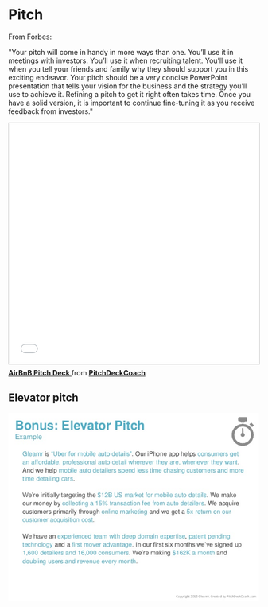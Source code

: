# Pitch

From Forbes:

"Your pitch will come in handy in more ways than one. You’ll use it in meetings with investors. You’ll use it when recruiting talent. You’ll use it when you tell your friends and family why they should support you in this exciting endeavor. Your pitch should be a very concise PowerPoint presentation that tells your vision for the business and the strategy you’ll use to achieve it. Refining a pitch to get it right often takes time. Once you have a solid version, it is important to continue fine-tuning it as you receive feedback from investors."


<iframe src="//www.slideshare.net/slideshow/embed_code/key/4dpBt4w6J5whJZ" width="595" height="485" frameborder="0" marginwidth="0" marginheight="0" scrolling="no" style="border:1px solid #CCC; border-width:1px; margin-bottom:5px; max-width: 100%;" allowfullscreen> </iframe> <div style="margin-bottom:5px"> <strong> <a href="//www.slideshare.net/PitchDeckCoach/airbnb-first-pitch-deck-editable" title="AirBnB Pitch Deck " target="_blank">AirBnB Pitch Deck </a> </strong> from <strong><a href="https://www.slideshare.net/PitchDeckCoach" target="_blank">PitchDeckCoach</a></strong> </div>

## Elevator pitch

![](assets/pitch.jpg)